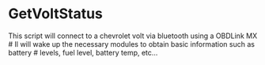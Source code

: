 # GetVoltStatus
This script will connect to a chevrolet volt via bluetooth using a OBDLink MX # Il will wake up the necessary modules to obtain basic information such as battery # levels, fuel level, battery temp, etc...
